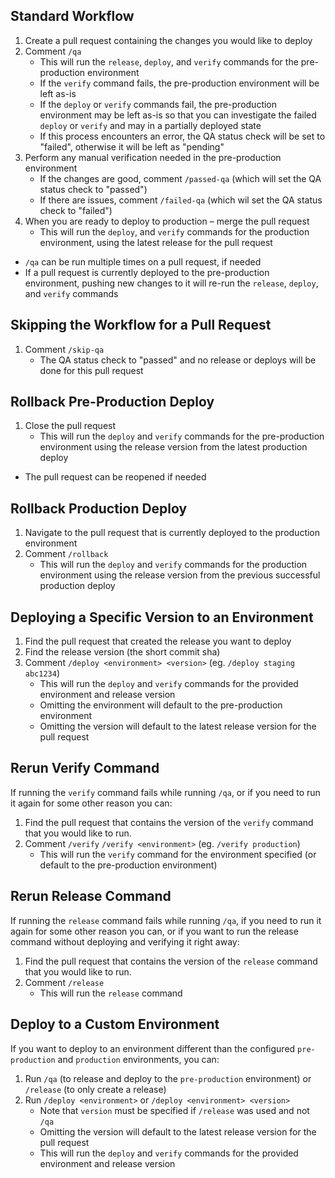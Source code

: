 ## Standard Workflow

1. Create a pull request containing the changes you would like to deploy
1. Comment `/qa`
     - This will run the `release`, `deploy`, and `verify` commands for the pre-production environment
     - If the `verify` command fails, the pre-production environment will be left as-is
     - If the `deploy` or `verify` commands fail, the pre-production environment may be left as-is so that you can investigate the failed `deploy` or `verify` and may in a partially deployed state
     - If this process encounters an error, the QA status check will be set to "failed", otherwise it will be left as "pending"
1. Perform any manual verification needed in the pre-production environment
     - If the changes are good, comment `/passed-qa` (which will set the QA status check to "passed")
     - If there are issues, comment `/failed-qa` (which wil set the QA status check to "failed")
1. When you are ready to deploy to production – merge the pull request
     - This will run the `deploy`, and `verify` commands for the production environment, using the latest release for the pull request

- `/qa` can be run multiple times on a pull request, if needed
- If a pull request is currently deployed to the pre-production environment, pushing new changes to it will re-run the `release`, `deploy`, and `verify` commands

## Skipping the Workflow for a Pull Request

1. Comment `/skip-qa`
    - The QA status check to "passed" and no release or deploys will be done for this pull request

## Rollback Pre-Production Deploy

1. Close the pull request
     - This will run the `deploy` and `verify` commands for the pre-production environment using the release version from the latest production deploy

- The pull request can be reopened if needed

## Rollback Production Deploy

1. Navigate to the pull request that is currently deployed to the production environment
1. Comment `/rollback`
     - This will run the `deploy` and `verify` commands for the production environment using the release version from the previous successful production deploy

## Deploying a Specific Version to an Environment

1. Find the pull request that created the release you want to deploy
1. Find the release version (the short commit sha)
1. Comment `/deploy <environment> <version>` (eg. `/deploy staging abc1234`)
     - This will run the `deploy` and `verify` commands for the provided environment and release version
     - Omitting the environment will default to the pre-production environment
     - Omitting the version will default to the latest release version for the pull request

## Rerun Verify Command

If running the `verify` command fails while running `/qa`, or if you need to run it again for some other reason you can:

1. Find the pull request that contains the version of the `verify` command that you would like to run.
1. Comment `/verify` `/verify <environment>` (eg. `/verify production`)
     - This will run the `verify` command for the environment specified (or default to the pre-production environment)

## Rerun Release Command

If running the `release` command fails while running `/qa`, if you need to run it again for some other reason you can, or if you want to run the release command without deploying and verifying it right away:

1. Find the pull request that contains the version of the `release` command that you would like to run.
1. Comment `/release`
     - This will run the `release` command

## Deploy to a Custom Environment

If you want to deploy to an environment different than the configured `pre-production` and `production` environments, you can:

1. Run `/qa` (to release and deploy to the `pre-production` environment) or `/release` (to only create a release)
1. Run `/deploy <environment>` or `/deploy <environment> <version>`
     - Note that `version` must be specified if `/release` was used and not `/qa`
     - Omitting the version will default to the latest release version for the pull request
     - This will run the `deploy` and `verify` commands for the provided environment and release version
